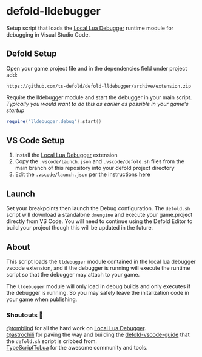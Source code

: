 # defold-lldebugger

Setup script that loads the [Local Lua Debugger](https://marketplace.visualstudio.com/items?itemName=tomblind.local-lua-debugger-vscode) runtime module for debugging in Visual Studio Code.

## Defold Setup
Open your game.project file and in the dependencies field under project add:
```
https://github.com/ts-defold/defold-lldebugger/archive/extension.zip
```

Require the lldebugger module and start the debugger in your main script.
*Typically you would want to do this as earlier as possible in your game's startup*
```lua
require("lldebugger.debug").start()
```

## VS Code Setup
1. Install the [Local Lua Debugger](https://marketplace.visualstudio.com/items?itemName=tomblind.local-lua-debugger-vscode) extension
2. Copy the `.vscode/launch.json` and `.vscode/defold.sh` files from the main branch of this repository into your defold project directory
3. Edit the `.vscode/launch.json` per the instructions [here](https://github.com/tomblind/local-lua-debugger-vscode)

## Launch
Set your breakpoints then launch the Debug configuration.
The `defold.sh` script will download a standalone `dmengine` and execute your game.project directly from VS Code.
You will need to continue using the Defold Editor to build your project though this will be updated in the future.

## About
This script loads the `lldebugger` module contained in the local lua debugger vscode extension, 
and if the debugger is running will execute the runtime script so that the debugger may attach 
to your game.

The `lldebugger` module will only load in debug builds and only executes if the debugger is running.
So you may safely leave the initalization code in your game when publishing.


### Shoutouts 📢
[@tomblind](https://github.com/tomblind) for all the hard work on [Local Lua Debugger](https://marketplace.visualstudio.com/items?itemName=tomblind.local-lua-debugger-vscode).  
[@astrochili](https://github.com/astrochili) for paving the way and building the [defold-vscode-guide](https://github.com/astrochili/defold-vscode-guide) that the `defold.sh` script is cribbed from.  
[TypeScriptToLua](https://github.com/TypeScriptToLua/TypeScriptToLua) for the awesome community and tools.  
